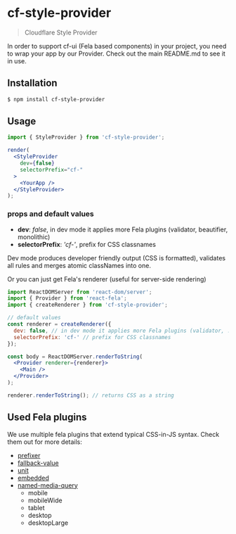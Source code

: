 # cf-style-provider

> Cloudflare Style Provider

In order to support cf-ui (Fela based components) in your project, you need to wrap your app by our Provider. Check out the main README.md to see it in use.

## Installation

```sh
$ npm install cf-style-provider
```

## Usage

```jsx
import { StyleProvider } from 'cf-style-provider';

render(
  <StyleProvider
    dev={false}
    selectorPrefix="cf-"
  >
    <YourApp />
  </StyleProvider>
);
```

### props and default values

- **dev**: *false*, in dev mode it applies more Fela plugins (validator, beautifier, monolithic)
- **selectorPrefix**: *'cf-'*, prefix for CSS classnames

Dev mode produces developer friendly output (CSS is formatted), validates all rules and merges atomic classNames into one. 

Or you can just get Fela's renderer (useful for server-side rendering)

```jsx
import ReactDOMServer from 'react-dom/server';
import { Provider } from 'react-fela';
import { createRenderer } from 'cf-style-provider';

// default values
const renderer = createRenderer({
  dev: false, // in dev mode it applies more Fela plugins (validator, ...)
  selectorPrefix: 'cf-' // prefix for CSS classnames
});

const body = ReactDOMServer.renderToString(
  <Provider renderer={renderer}>
    <Main />
  </Provider>
);

renderer.renderToString(); // returns CSS as a string
```

## Used Fela plugins

We use multiple fela plugins that extend typical CSS-in-JS syntax. Check them out for more details:

- [prefixer](https://github.com/rofrischmann/fela/tree/master/packages/fela-plugin-prefixer)
- [fallback-value](https://github.com/rofrischmann/fela/tree/master/packages/fela-plugin-fallback-value)
- [unit](https://github.com/rofrischmann/fela/tree/master/packages/fela-plugin-unit)
- [embedded](https://github.com/rofrischmann/fela/tree/master/packages/fela-plugin-embedded)
- [named-media-query](https://github.com/rofrischmann/fela/tree/master/packages/fela-plugin-named-media-query)
  - mobile
  - mobileWide
  - tablet
  - desktop
  - desktopLarge
